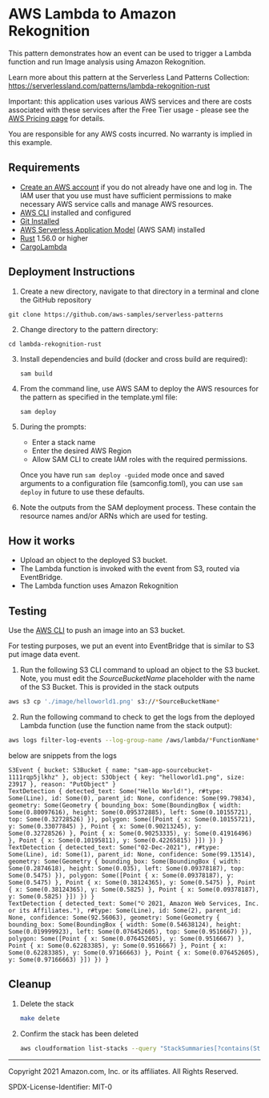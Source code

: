 # AWS Lambda to Amazon Rekognition

This pattern demonstrates how an event can be used to trigger a Lambda function and run Image analysis using Amazon Rekognition.

Learn more about this pattern at the Serverless Land Patterns Collection: https://serverlessland.com/patterns/lambda-rekognition-rust

Important: this application uses various AWS services and there are costs associated with these services after the Free Tier usage - please see the [AWS Pricing page](https://aws.amazon.com/pricing/) for details.

You are responsible for any AWS costs incurred. No warranty is implied in this example.

## Requirements

* [Create an AWS account](https://portal.aws.amazon.com/gp/aws/developer/registration/index.html) if you do not already have one and log in. The IAM user that you use must have sufficient permissions to make necessary AWS service calls and manage AWS resources.
* [AWS CLI](https://docs.aws.amazon.com/cli/latest/userguide/install-cliv2.html) installed and configured
* [Git Installed](https://git-scm.com/book/en/v2/Getting-Started-Installing-Git)
* [AWS Serverless Application Model](https://docs.aws.amazon.com/serverless-application-model/latest/developerguide/serverless-sam-cli-install.html) (AWS SAM) installed
* [Rust](https://www.rust-lang.org/) 1.56.0 or higher
* [CargoLambda](https://www.cargo-lambda.info/guide/installation.html)

## Deployment Instructions

1. Create a new directory, navigate to that directory in a terminal and clone the GitHub repository

```
git clone https://github.com/aws-samples/serverless-patterns
```

2. Change directory to the pattern directory:

```
cd lambda-rekognition-rust
```

3. Install dependencies and build (docker and cross build are required):
    ```
    sam build
    ```
4. From the command line, use AWS SAM to deploy the AWS resources for the pattern as specified in the template.yml file:
    ```
    sam deploy
    ```
5. During the prompts:
    * Enter a stack name
    * Enter the desired AWS Region
    * Allow SAM CLI to create IAM roles with the required permissions.

    Once you have run `sam deploy -guided` mode once and saved arguments to a configuration file (samconfig.toml), you can use `sam deploy` in future to use these defaults.

6. Note the outputs from the SAM deployment process. These contain the resource names and/or ARNs which are used for testing.


## How it works

* Upload an object to the deployed S3 bucket.
* The Lambda function is invoked with the event from S3, routed via EventBridge.
* The Lambda function uses Amazon Rekognition


## Testing

Use the [AWS CLI](https://aws.amazon.com/cli/) to push an image into an S3 bucket.

For testing purposes, we put an event into EventBridge that is similar to S3 put image data event.


1. Run the following S3 CLI command to upload an object to the S3 bucket. Note, you must edit the *SourceBucketName* placeholder with the name of the S3 Bucket. This is provided in the stack outputs

```bash
aws s3 cp './image/helloworld1.png' s3://*SourceBucketName*
```

2. Run the following command to check to get the logs from the deployed Lambda function (use the function name from the stack output):

```bash
aws logs filter-log-events --log-group-name /aws/lambda/*FunctionName* --region *YourRegion*
```

below are snippets from the logs

```
S3Event { bucket: S3Bucket { name: "sam-app-sourcebucket-1111rqp5jlkhz" }, object: S3Object { key: "helloworld1.png", size: 23917 }, reason: "PutObject" }
TextDetection { detected_text: Some("Hello World!"), r#type: Some(Line), id: Some(0), parent_id: None, confidence: Some(99.79834), geometry: Some(Geometry { bounding_box: Some(BoundingBox { width: Some(0.80097616), height: Some(0.095372885), left: Some(0.10155721), top: Some(0.32728526) }), polygon: Some([Point { x: Some(0.10155721), y: Some(0.33077845) }, Point { x: Some(0.90213245), y: Some(0.32728526) }, Point { x: Some(0.90253335), y: Some(0.41916496) }, Point { x: Some(0.10195811), y: Some(0.42265815) }]) }) }
TextDetection { detected_text: Some("02-Dec-2021"), r#type: Some(Line), id: Some(1), parent_id: None, confidence: Some(99.13514), geometry: Some(Geometry { bounding_box: Some(BoundingBox { width: Some(0.2874618), height: Some(0.035), left: Some(0.09378187), top: Some(0.5475) }), polygon: Some([Point { x: Some(0.09378187), y: Some(0.5475) }, Point { x: Some(0.38124365), y: Some(0.5475) }, Point { x: Some(0.38124365), y: Some(0.5825) }, Point { x: Some(0.09378187), y: Some(0.5825) }]) }) }
TextDetection { detected_text: Some("© 2021, Amazon Web Services, Inc. or its Affiliates."), r#type: Some(Line), id: Some(2), parent_id: None, confidence: Some(92.56063), geometry: Some(Geometry { bounding_box: Some(BoundingBox { width: Some(0.54638124), height: Some(0.019999923), left: Some(0.076452605), top: Some(0.9516667) }), polygon: Some([Point { x: Some(0.076452605), y: Some(0.9516667) }, Point { x: Some(0.62283385), y: Some(0.9516667) }, Point { x: Some(0.62283385), y: Some(0.97166663) }, Point { x: Some(0.076452605), y: Some(0.97166663) }]) }) }
```

## Cleanup

1. Delete the stack

    ```bash
    make delete
    ```

1. Confirm the stack has been deleted

    ```bash
    aws cloudformation list-stacks --query "StackSummaries[?contains(StackName,'STACK_NAME')].StackStatus"
    ```

----
Copyright 2021 Amazon.com, Inc. or its affiliates. All Rights Reserved.

SPDX-License-Identifier: MIT-0
